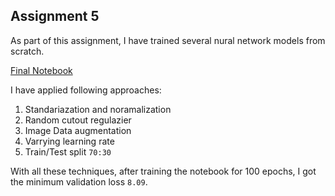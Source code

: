## Assignment 5

As part of this assignment, I have trained several nural network models from scratch. 

[Final Notebook](./Copy_of_PersonAttrubutes_final.ipynb)

I have applied following approaches:  

1. Standariazation and noramalization
2. Random cutout regulazier
3. Image Data augmentation
4. Varrying learning rate
5. Train/Test split `70:30`


With all these techniques, after training the notebook for 100 epochs, I got the minimum validation loss `8.09`.    

    